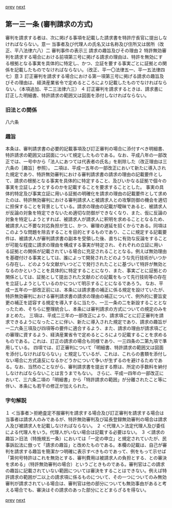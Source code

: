 [prev](/specific\markdowns\特許法\189_Mp-Ch_6-At_128.md)
[next](/specific\markdowns\特許法\191_Mp-Ch_6-At_131_2.md)
## 第一三一条 (審判請求の方式)
審判を請求する者は、次に掲げる事項を記載した請求書を特許庁長官に提出しなければならない。意一 当事者及び代理人の氏名又は名称及び住所又は居所（改正、平八法律六八）二 審判事件の表示三 請求の趣旨及びその理由２ 特許無効審判を請求する場合における前項第三号に掲げる請求の理由は、特許を無効にする根拠となる事実を具体的に特定し、かつ、立証を要する事実ごとに証拠との関係を記載したものでなければならない。（改正、平一〇法律五一、平一五法律四七）意３ 訂正審判を請求する場合における第一項第三号に掲げる請求の趣旨及びその理由は、経済産業省令で定めるところにより記載したものでなければならない。（本項追加、平二三法律六三）
４ 訂正審判を請求するときは、請求書に訂正した明細書、特許請求の範囲又は図面を添付しなければならない。

### 旧法との関係
八六条

### 趣旨
本条は、審判請求書の必要的記載事項及び訂正審判の場合に添付すべき明細書、特許請求の範囲又は図面について規定したものである。なお、平成八年の一部改正では、一号中から「法人にあつては代表者の氏名」を削除した（改正理由は三六条の［趣旨］参照）。
二項は、平成一五年の一部改正において新たに導入された規定であり、特許無効審判における審判請求書の請求の理由の記載要件として、請求の根拠となる事実を具体的に特定すること、及びいかなる証拠で個々の事実を立証しようとするのかを記載することを要求することとした。
事実の具体的特定及び事実立証に用いる証拠の明確化を請求の理由の記載要件として求めたのは、特許無効審判における審判請求人と被請求人との攻撃防御の機会を適切に担保することを背景としている。請求の理由の記載が曖昧であると、被請求人が反論の対象を特定できないため適切な防御ができなくなり、また、仮に反論の対象を特定しようとすれば、被請求人が請求人に釈明を求めることとなるため、被請求人に不要な対応負担が生じ、かつ、審理の遅延を招くからである。同項はこのような問題を除去することを目的とするものであり、ここに規定する記載要件は、被請求人が審判請求書の副本を受領した後、直ちに有効な反論をすることが可能な程度に請求の理由を構成する事実が特定され、それぞれの立証に用いる証拠との関係が記載されている場合に充足されることとなる。例えば無効理由を基礎付ける事実としては、誰によって開発されたどのような先行技術がいつから存在し、どのような文献がいつどこで発行されたことに基づいて特許が無効となるのかということを具体的に特定することになり、また、事実ごとに証拠との関係としては、証拠として提出された文献のどの記載をもって先行技術等の存在を立証しようとしているのかについて明示することになるであろう。
なお、平成一五年の一部改正前には、本条には請求書の補正に係る規定を設けていたが、特許無効審判における審判請求書の請求の理由の補正について、例外的に要旨変更の補正を認容する規定を導入するに当たり、一三一条の二を新設することとなったため、そちらに整理統合し、本条には審判請求の方式についての規定のみをまとめた。
三項は、平成二三年の一部改正により、請求項ごとに訂正審判を請求できるようになったことに伴い、新たに導入された規定であり、請求の趣旨が一二六条三項及び四項等の要件に適合するよう、また、請求の理由が請求項ごとの審理に資するよう、経済産業省令で定めるところにより記載することを求めるものである。これは、訂正の請求の場合も同様であり、一三四条の二第九項で準用している。
四項では、訂正審判について「明細書、特許請求の範囲又は図面を添付しなければならない」と規定しているが、これは、これらの書類を添付しない場合に方式違反になるかどうかについて争いが生ずるのを避けるためである。なお、当然のことながら、審判請求書を提出する際は、所定の手数料を納付しなければならないことは言うまでもない。
さらに、平成一四年の一部改正において、三六条二項の「明細書」から「特許請求の範囲」が分離されたこと等に伴い、本条にも若干の修正が加えられた。

### 字句解説
１ ＜当事者＞拒絶査定不服審判を請求する場合及び訂正審判を請求する場合は当事者は請求人のみであるが、特許無効審判及び延長登録無効審判の場合は請求人及び被請求人を記載しなければならない。
２ ＜代理人＞法定代理人及び委任による代理人をいう。代理人がいない場合は記載する必要はない。
３ ＜請求の趣旨＞旧法（特施規五一条）においては「一定の申立」と規定されていたが、民事訴訟法に倣って「請求の趣旨」と改めたものである。本欄の記載は、自己が審判を請求する趣旨を簡潔かつ明確に表示すべきものであって、例をもって示せば「第何号特許はこれを無効とする、審判費用は被請求人の負担とする、との審決を求める」（特許無効審判の場合）というごときものである。審判官はこの請求の趣旨に記載されていない範囲については審決をすることはできない。例えば特許請求の範囲が二以上の請求項に係るものについて、その一つについてのみ無効審判が請求されている場合は、審判官は他の部分についても無効事由があると考える場合でも、審決はその請求のあった部分にとどまらざるを得ない。

[prev](/specific\markdowns\特許法\189_Mp-Ch_6-At_128.md)
[next](/specific\markdowns\特許法\191_Mp-Ch_6-At_131_2.md)
